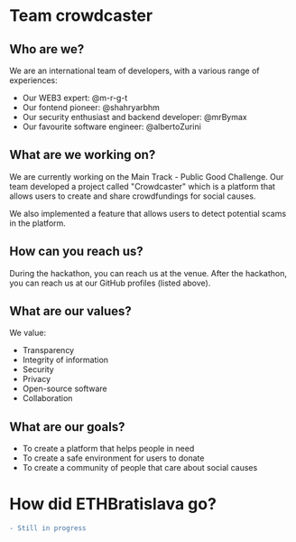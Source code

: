 # Team crowdcaster

## Who are we?

We are an international team of developers, with a various range of experiences:
- Our WEB3 expert: @m-r-g-t
- Our fontend pioneer: @shahryarbhm
- Our security enthusiast and backend developer: @mrBymax
- Our favourite software engineer: @albertoZurini

## What are we working on?

We are currently working on the Main Track - Public Good Challenge.
Our team developed a project called "Crowdcaster" which is a platform that allows users to create and share crowdfundings for social causes.

We also implemented a feature that allows users to detect potential scams in the platform.

## How can you reach us?

During the hackathon, you can reach us at the venue.
After the hackathon, you can reach us at our GitHub profiles (listed above).

## What are our values?

We value:
- Transparency
- Integrity of information
- Security
- Privacy
- Open-source software
- Collaboration

## What are our goals?
- To create a platform that helps people in need
- To create a safe environment for users to donate
- To create a community of people that care about social causes

# How did ETHBratislava go?
```diff
- Still in progress
```